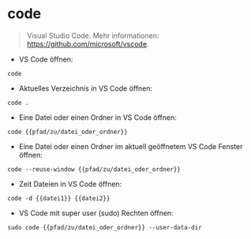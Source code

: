# code

> Visual Studio Code.
> Mehr informationen: <https://github.com/microsoft/vscode>.

- VS Code öffnen:

`code`

- Aktuelles Verzeichnis in VS Code öffnen:

`code .`

- Eine Datei oder einen Ordner in VS Code öffnen:

`code {{pfad/zu/datei_oder_ordner}}`

- Eine Datei oder einen Ordner im aktuell geöffnetem VS Code Fenster öffnen:

`code --reuse-window {{pfad/zu/datei_oder_ordner}}`

- Zeit Dateien in VS Code öffnen:

`code -d {{datei1}} {{datei2}}`

- VS Code mit super user (sudo) Rechten öffnen:

`sudo code {{pfad/zu/datei_oder_ordner}} --user-data-dir`
